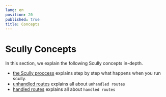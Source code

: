 ```yaml
---
lang: en
position: 20
published: true
title: Concepts
---
```


# Scully Concepts

In this section, we explain the following Scully concepts in-depth.

- [the Scully proccess](/docs/concepts/process/) explains step by step what happens when you run scully.
- [unhandled routes](/docs/concepts/unhandled-routes.md) explains all about `unhandled routes`
- [handled routes](/docs/concepts/handled-routes.md) explains all about `handled routes`
